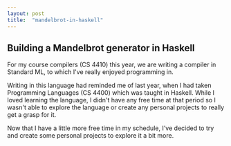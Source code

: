 ```yaml
---
layout: post
title:  "mandelbrot-in-haskell"
---
```


## Building a Mandelbrot generator in Haskell

For my course compilers (CS 4410) this year, we are writing a compiler in Standard ML, to which I've really enjoyed programming in.

Writing in this language had reminded me of last year, when I had taken Programming Languages (CS 4400) which was taught in Haskell. While I loved learning the language, I didn't have any free time at that period so I wasn't able to explore the language or create any personal projects to really get a grasp for it. 

Now that I have a little more free time in my schedule, I've decided to try and create some personal projects to explore it a bit more.
